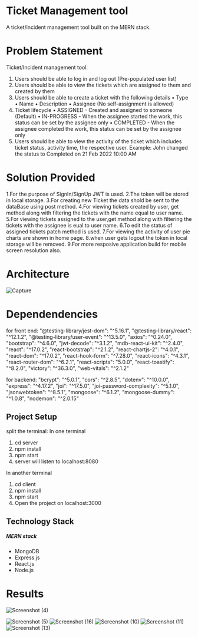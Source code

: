 # Ticket Management tool

A ticket/incident management tool  built on the MERN stack.

# Problem Statement

Ticket/Incident management tool:
1.	Users should be able to log in and log out (Pre-populated user list)
2.	Users should be able to view the tickets which are assigned to them and created by them
3.	Users should be able to create a ticket with the following details
      •	Type
      •	Name
      •	Description
      •	Assignee (No self-assignment is allowed)
4.	Ticket lifecycle
      •	ASSIGNED - Created and assigned to someone (Default)
      •	IN-PROGRESS - When the assignee started the work, this status can be set by the assignee only
      •	COMPLETED - When the assignee completed the work, this status can be set by the assignee only
5.	Users should be able to view the activity of the ticket which includes ticket status, activity time, the  respective user. Example: John changed the status to Completed on 21 Feb 2022 10:00 AM

# Solution Provided
1.For the purpose of SignIn/SignUp JWT is used.
2.The token will be stored in local storage.
3.For creating new Ticket the data shold be sent to the dataBase using post method.
4.For viewing tickets created by user, get method along with filtering the tickets with the name equal to user name.
5.For viewing tickets assigned to the user,get method along with filtering the tickets with the assignee is eual to user name. 
6.To edit the status of assigned tickets patch method is used.
7.For viewing the activity of user pie charts are shown in home page.
8.when user gets logout the token in local storage will be removed.
9.For more resposive application build for mobile screen resolution also.

# Architecture
![Capture](https://user-images.githubusercontent.com/94965596/159108848-90d092bc-3ce2-4808-b0b2-12810e4a4748.PNG)

# Dependendencies
for front end:
    "@testing-library/jest-dom": "^5.16.1",
    "@testing-library/react": "^12.1.2",
    "@testing-library/user-event": "^13.5.0",
    "axios": "^0.24.0",
    "bootstrap": "^4.6.0",
    "jwt-decode": "^3.1.2",
    "mdb-react-ui-kit": "^2.4.0",
    "react": "^17.0.2",
    "react-bootstrap": "^2.1.2",
    "react-chartjs-2": "^4.0.1",
    "react-dom": "^17.0.2",
    "react-hook-form": "^7.28.0",
    "react-icons": "^4.3.1",
    "react-router-dom": "^6.2.1",
    "react-scripts": "5.0.0",
    "react-toastify": "^8.2.0",
    "victory": "^36.3.0",
    "web-vitals": "^2.1.2"

for backend:
    "bcrypt": "^5.0.1",
    "cors": "^2.8.5",
    "dotenv": "^10.0.0",
    "express": "^4.17.2",
    "joi": "^17.5.0",
    "joi-password-complexity": "^5.1.0",
    "jsonwebtoken": "^8.5.1",
    "mongoose": "^6.1.2",
    "mongoose-dummy": "^1.0.8",
    "nodemon": "^2.0.15"

## Project Setup

split the terminal:
In one terminal
1. cd server
2. npm install
3. npm start
4. server will listen to localhost:8080

In another terminal
1. cd client
2. npm install
3. npm start
4. Open the project on localhost:3000

## Technology Stack

##### MERN stack

- MongoDB
- Express.js
- React.js
- Node.js

# Results
![Screenshot (4)](https://user-images.githubusercontent.com/94965596/158993397-d2e3f19e-d1a1-445a-b540-68ecad5be3b0.png)


![Screenshot (5)](https://user-images.githubusercontent.com/94965596/158993456-0c1b1a30-c854-42f6-a81a-0b843033ab53.png)
![Screenshot (16)](https://user-images.githubusercontent.com/94965596/158993487-77a1dc1c-e80b-427e-b278-6db4399be4e5.png)
![Screenshot (10)](https://user-images.githubusercontent.com/94965596/158993515-03fb2b50-cff4-4c83-b6d9-4f7351c743e1.png)
![Screenshot (11)](https://user-images.githubusercontent.com/94965596/158993555-7627db61-29e9-4aaf-ab36-e19302d8eda2.png)
![Screenshot (13)](https://user-images.githubusercontent.com/94965596/158993569-1e8352c4-ed63-43b7-af77-a9286b5c9bee.png)
